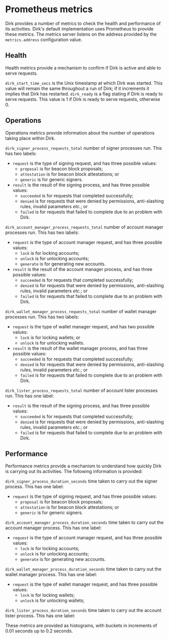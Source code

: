# Prometheus metrics
Dirk provides a number of metrics to check the health and performance of its activities.  Dirk's default implementation uses Prometheus to provide these metrics.  The metrics server listens on the address provided by the `metrics.address` configuration value.

## Health
Health metrics provide a mechanism to confirm if Dirk is active and able to serve requests.

`dirk_start_time_secs` is the Unix timestamp at which Dirk was started.  This value will remain the same throughout a run of Dirk; if it increments it implies that Dirk has restarted.
`dirk_ready` is a flag stating if Dirk is ready to serve requests.  This value is 1 if Dirk is ready to serve requests, otherwise 0.

## Operations
Operations metrics provide information about the number of operations taking place within Dirk.

`dirk_signer_process_requests_total` number of signer processes run.  This has two labels:
  - `request` is the type of signing request, and has three possible values:
    - `proposal` is for beacon block proposals;
    - `attestation` is for beacon block attestations; or
    - `generic` is for generic signers.
  - `result` is the result of the signing process, and has three possible values:
    - `succeeded` is for requests that completed successfully;
    - `denied` is for requests that were denied by permissions, anti-slashing rules, invalid parameters _etc._; or
    - `failed` is for requests that failed to complete due to an problem with Dirk.

`dirk_account_manager_process_requests_total` number of account manager processes run.  This has two labels:
  - `request` is the type of account manager request, and has three possible values:
    - `lock` is for locking accounts;
    - `unlock` is for unlocking accounts;
    - `generate` is for generating new accounts.
  - `result` is the result of the account manager process, and has three possible values:
    - `succeeded` is for requests that completed successfully;
    - `denied` is for requests that were denied by permissions, anti-slashing rules, invalid parameters _etc._; or
    - `failed` is for requests that failed to complete due to an problem with Dirk.

`dirk_wallet_manager_process_requests_total` number of wallet manager processes run.  This has two labels:
  - `request` is the type of wallet manager request, and has two possible values:
    - `lock` is for locking wallets; or
    - `unlock` is for unlocking wallets.
  - `result` is the result of the wallet manager process, and has three possible values:
    - `succeeded` is for requests that completed successfully;
    - `denied` is for requests that were denied by permissions, anti-slashing rules, invalid parameters _etc._; or
    - `failed` is for requests that failed to complete due to an problem with Dirk.

`dirk_lister_process_requests_total` number of account lister processes run.  This has one label:
  - `result` is the result of the signing process, and has three possible values:
    - `succeeded` is for requests that completed successfully;
    - `denied` is for requests that were denied by permissions, anti-slashing rules, invalid parameters _etc._; or
    - `failed` is for requests that failed to complete due to an problem with Dirk.

## Performance
Performance metrics provide a mechanism to understand how quickly Dirk is carrying out its activities.  The following information is provided:
  
`dirk_signer_process_duration_seconds` time taken to carry out the signer process.  This has one label:
  - `request` is the type of signing request, and has three possible values:
    - `proposal` is for beacon block proposals;
    - `attestation` is for beacon block attestations; or
    - `generic` is for generic signers.

`dirk_account_manager_process_duration_seconds` time taken to carry out the account manager process.  This has one label:
  - `request` is the type of account manager request, and has three possible values:
    - `lock` is for locking accounts;
    - `unlock` is for unlocking accounts;
    - `generate` is for generating new accounts.

`dirk_wallet_manager_process_duration_seconds` time taken to carry out the wallet manager process.  This has one label:
  - `request` is the type of wallet manager request, and has three possible values:
    - `lock` is for locking wallets;
    - `unlock` is for unlocking wallets;

`dirk_lister_process_duration_seconds` time taken to carry out the account lister process.  This has one label:

These metrics are provided as histograms, with buckets in increments of 0.01 seconds up to 0.2 seconds.
